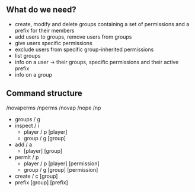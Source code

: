 ## What do we need?
 - create, modify and delete groups containing a set of permissions and a prefix for their members
 - add users to groups, remove users from groups
 - give users specific permissions
 - exclude users from specific group-inherited permissions
 - list groups
 - info on a user -> their groups, specific permissions and their active prefix
 - info on a group

## Command structure
/novaperms /nperms /novap /nope /np
 - groups / g
 - inspect / i
   - player / p [player]
   - group / g [group]
 - add / a
   - [player] [group]
 - permit / p
   - player / p [player] [permission]
   - group / g [group] [permission]
 - create / c [group]
 - prefix [group] [prefix]